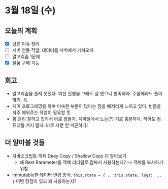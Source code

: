# 3월 18일 \(수\)

## 오늘의 계획

* [x] 남은 이슈 정리
* [ ] 서버 연동 작업: 데이터를 서버에서 가져오게
* [ ] 알고리즘 1문제
* [x] 물품 구매 기능

## 회고

* 알고리즘을 풀지 못했다. 미션 진행을 그래도 잘 했으니 만족하자. 주말에라도 풀이하기. 꼭.
* 페어 프로그래밍을 하며 미숙한 부분이 많다는 점을 뼈저리게 느끼고 있다. 빈틈을 자주 메워주는 작업이 필요할 듯
* 몸 관리 잘하고 집가서 바로 잠들자. 지하철에서 노는\(?\) 거로 충분하다. 적어도 컴퓨터를 켜지 말자. 바로 자면 안 피곤하다!

## 더 알아볼 것들

* 자바스크립트 객체 Deey Copy / Shallow Copy 더 알아보기
  * 왜 Rest Parameter를 객체 리터럴로 감싸서 사용하는지? -&gt; 객체를 복사하기 위함
* Immutable한 데이터 변경 방식. `this.state = { ...this.state, logs: ... }`  어떤 장점이 있고 왜 사용하는지?

